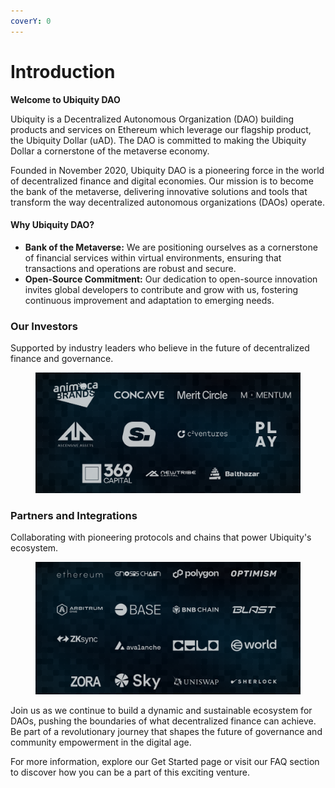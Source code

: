 ```yaml
---
coverY: 0
---
```


# Introduction

**Welcome to Ubiquity DAO**

Ubiquity is a Decentralized Autonomous Organization (DAO) building products and services on Ethereum which leverage our flagship product, the Ubiquity Dollar (uAD). The DAO is committed to making the Ubiquity Dollar a cornerstone of the metaverse economy.

Founded in November 2020, Ubiquity DAO is a pioneering force in the world of decentralized finance and digital economies. Our mission is to become the bank of the metaverse, delivering innovative solutions and tools that transform the way decentralized autonomous organizations (DAOs) operate.

#### Why Ubiquity DAO?

* **Bank of the Metaverse:** We are positioning ourselves as a cornerstone of financial services within virtual environments, ensuring that transactions and operations are robust and secure.
* **Open-Source Commitment:** Our dedication to open-source innovation invites global developers to contribute and grow with us, fostering continuous improvement and adaptation to emerging needs.

### Our Investors

Supported by industry leaders who believe in the future of decentralized finance and governance.

<figure><img src=".gitbook/assets/image (13).png" alt=""><figcaption></figcaption></figure>

### Partners and Integrations

Collaborating with pioneering protocols and chains that power Ubiquity's ecosystem.

<figure><img src=".gitbook/assets/image (14).png" alt=""><figcaption></figcaption></figure>

Join us as we continue to build a dynamic and sustainable ecosystem for DAOs, pushing the boundaries of what decentralized finance can achieve. Be part of a revolutionary journey that shapes the future of governance and community empowerment in the digital age.

For more information, explore our Get Started page or visit our FAQ section to discover how you can be a part of this exciting venture.
